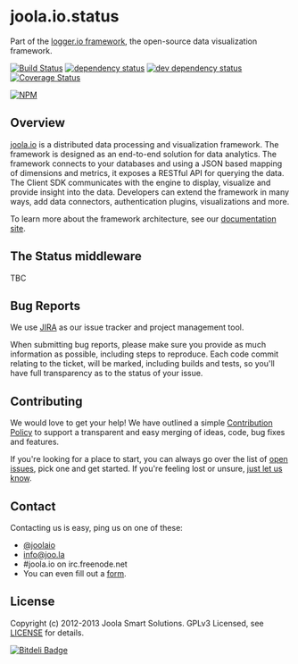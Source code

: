 # joola.io.status
Part of the [logger.io framework][14], the open-source data visualization framework.

[![Build Status][3]][4] [![dependency status][5]][6] [![dev dependency status][7]][8] [![Coverage Status][1]][2]

[![NPM](https://nodei.co/npm/joola.io.status.png?downloads=true&stars=true)](https://nodei.co/npm/joola.io.status/)

## Overview
[joola.io][22] is a distributed data processing and visualization framework. The framework is designed as an end-to-end
solution for data analytics. The framework connects to your databases and using a JSON based mapping of dimensions and
metrics, it exposes a RESTful API for querying the data. The Client SDK communicates with the engine to display,
visualize and provide insight into the data. Developers can extend the framework in many ways, add data connectors,
authentication plugins, visualizations and more.

To learn more about the framework architecture, see our [documentation site][1].

## The Status middleware
TBC

## Bug Reports
We use [JIRA][17] as our issue tracker and project management tool.

When submitting bug reports, please make sure you provide as much information as possible, including steps to reproduce.
Each code commit relating to the ticket, will be marked, including builds and tests, so you'll have full transparency as
to the status of your issue.

## Contributing
We would love to get your help! We have outlined a simple [Contribution Policy][18] to support a transparent and easy merging
of ideas, code, bug fixes and features.

If you're looking for a place to start, you can always go over the list of [open issues][17], pick one and get started.
If you're feeling lost or unsure, [just let us know](#Contact).

## Contact
Contacting us is easy, ping us on one of these:
- [@joolaio][19]
- [info@joo.la][20]
- #joola.io on irc.freenode.net
- You can even fill out a [form][21].

## License
Copyright (c) 2012-2013 Joola Smart Solutions. GPLv3 Licensed, see [LICENSE][24] for details.


[1]: https://coveralls.io/repos/joola/joola.io.status/badge.png
[2]: https://coveralls.io/r/joola/joola.io.status
[3]: https://travis-ci.org/joola/joola.io.status.png
[4]: https://travis-ci.org/joola/joola.io.status
[5]: https://david-dm.org/joola/joola.io.status.png
[6]: https://david-dm.org/joola/joola.io.status
[7]: https://david-dm.org/joola/joola.io.status/dev-status.png
[8]: https://david-dm.org/joola/joola.io.status#info=devDependencies
[9]: https://github.com/joola/joola.io.engine
[10]: https://github.com/joola/joola.io.analytics
[11]: https://github.com/joola/joola.io.sdk
[12]: https://github.com/joola/joola.io.config
[13]: https://github.com/joola/joola.io.logger
[14]: https://github.com/joola/joola.io
[15]: http://nodejs.org
[16]: http://serverfault.com/
[17]: http://https://joolatech.atlassian.net/browse/JARVIS
[18]: https://github.com/joola/joola.io/blob/master/CONTRIBUTING.md
[19]: http://twitter.com/joolaio
[20]: mailto://info@joo.la
[21]: http://joo.la/#contact
[22]: http://joola.io/
[23]: http://ci.joo.la
[24]: https://github.com/joola/joola.io.auth/blob/master/LICENSE.md
[25]: https://joolatech.atlassian.net/wiki/display/JAD/Welcome
[26]: https://joolatech.atlassian.net/wiki/display/JAD/Getting+Started
[27]: https://joolatech.atlassian.net/wiki/display/JAD/Installing+joola.io
[28]: https://joolatech.atlassian.net/wiki/display/JAD/Developers
[29]: https://joolatech.atlassian.net/wiki/display/JAD/Developers/Coding+Guidelines

[![Bitdeli Badge](https://d2weczhvl823v0.cloudfront.net/joola/joola.io.status/trend.png)](https://bitdeli.com/free "Bitdeli Badge")


